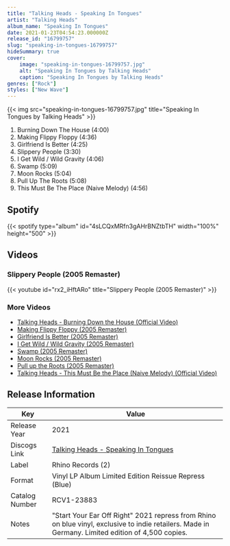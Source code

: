 ```yaml
---
title: "Talking Heads - Speaking In Tongues"
artist: "Talking Heads"
album_name: "Speaking In Tongues"
date: 2021-01-23T04:54:23.000000Z
release_id: "16799757"
slug: "speaking-in-tongues-16799757"
hideSummary: true
cover:
    image: "speaking-in-tongues-16799757.jpg"
    alt: "Speaking In Tongues by Talking Heads"
    caption: "Speaking In Tongues by Talking Heads"
genres: ["Rock"]
styles: ["New Wave"]
---
```


{{< img src="speaking-in-tongues-16799757.jpg" title="Speaking In Tongues by Talking Heads" >}}

<!-- section break -->

1. Burning Down The House (4:00)
2. Making Flippy Floppy (4:36)
3. Girlfriend Is Better (4:25)
4. Slippery People (3:30)
5. I Get Wild / Wild Gravity (4:06)
6. Swamp (5:09)
7. Moon Rocks (5:04)
8. Pull Up The Roots (5:08)
9. This Must Be The Place (Naive Melody) (4:56)

<!-- section break -->


## Spotify
{{< spotify type="album" id="4sLCQxMRfn3gAHrBNZtbTH" width="100%" height="500" >}}



## Videos
### Slippery People (2005 Remaster)
{{< youtube id="rx2_iHftARo" title="Slippery People (2005 Remaster)" >}}<br>

### More Videos

- [Talking Heads - Burning Down the House (Official Video)](https://www.youtube.com/watch?v=_3eC35LoF4U)
- [Making Flippy Floppy (2005 Remaster)](https://www.youtube.com/watch?v=xphLY5ucIpQ)
- [Girlfriend Is Better (2005 Remaster)](https://www.youtube.com/watch?v=aK7hC8p5DJ0)
- [I Get Wild / Wild Gravity (2005 Remaster)](https://www.youtube.com/watch?v=gz1go_RC8kk)
- [Swamp (2005 Remaster)](https://www.youtube.com/watch?v=15UWm0okgvA)
- [Moon Rocks (2005 Remaster)](https://www.youtube.com/watch?v=kFUH4L3ZTUk)
- [Pull up the Roots (2005 Remaster)](https://www.youtube.com/watch?v=tQS6XfuH2wE)
- [Talking Heads - This Must Be the Place (Naive Melody) (Official Video)](https://www.youtube.com/watch?v=Fb2q141rMNE)


## Release Information
|  Key           | Value                                                |
| ---------------| ---------------------------------------------------- |
| Release Year   | 2021                                   |
| Discogs Link   | [Talking Heads - Speaking In Tongues](https://www.discogs.com/release/16799757-Talking-Heads-Speaking-In-Tongues) |
| Label          | Rhino Records (2) |
| Format         | Vinyl LP Album Limited Edition Reissue Repress (Blue) |
| Catalog Number | RCV1-23883 |
| Notes | "Start Your Ear Off Right" 2021 repress from Rhino on blue vinyl, exclusive to indie retailers.  Made in Germany.   Limited edition of 4,500 copies. |